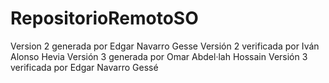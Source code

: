 ﻿# RepositorioRemotoSO
Version 2 generada por Edgar Navarro Gesse
Versión 2 verificada por Iván Alonso Hevia
Versión 3 generada por Omar Abdel·lah Hossain
Versión 3 verificada por Edgar Navarro Gessé
